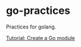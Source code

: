 # go-practices
Practices for golang.

[Tutorial: Create a Go module](https://golang.org/doc/tutorial/create-module)
